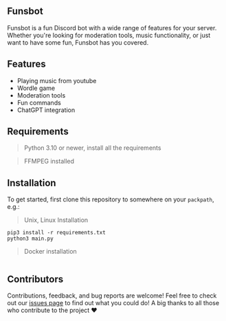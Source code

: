 ## Funsbot

Funsbot is a fun Discord bot with a wide range of features for your server. Whether you're looking for moderation tools, music functionality, or just want to have some fun, Funsbot has you covered.

## Features
- Playing music from youtube
- Wordle game
- Moderation tools
- Fun commands
- ChatGPT integration

## Requirements
> Python 3.10 or newer, install all the requirements

> FFMPEG installed 

## Installation 
To get started, first clone this repository to somewhere on your `packpath`, e.g.:

> Unix, Linux Installation

```shell
pip3 install -r requirements.txt
python3 main.py
```

> Docker installation

```shell
```

## Contributors
Contributions, feedback, and bug reports are welcome! Feel free to check out our [issues page](https://github.com/Funshayoo/Funsbot/issues) to find out what you could do! A big thanks to all those who contribute to the project ❤


